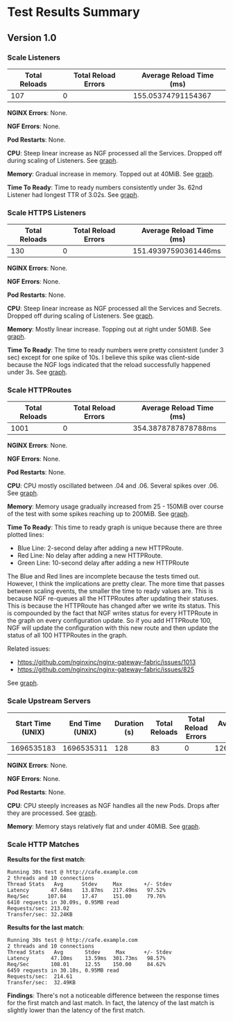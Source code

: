 # Test Results Summary

## Version 1.0

### Scale Listeners

| Total Reloads | Total Reload Errors | Average Reload Time (ms) |
|---------------|---------------------|--------------------------|
| 107           | 0                   | 155.05374791154367       |

**NGINX Errors**: None.

**NGF Errors**: None.

**Pod Restarts**: None.

**CPU**: Steep linear increase as NGF processed all the Services. Dropped off during scaling of Listeners.
See [graph](/tests/scale/results/1.0/TestScale_Listeners/CPU.png).

**Memory**: Gradual increase in memory. Topped out at 40MiB.
See [graph](/tests/scale/results/1.0/TestScale_Listeners/Memory.png).

**Time To Ready**: Time to ready numbers consistently under 3s. 62nd Listener had longest TTR of 3.02s.
See [graph](/tests/scale/results/1.0/TestScale_Listeners/TTR.png).

### Scale HTTPS Listeners

| Total Reloads | Total Reload Errors | Average Reload Time (ms) |
|---------------|---------------------|--------------------------|
| 130           | 0                   | 151.49397590361446ms     |

**NGINX Errors**: None.

**NGF Errors**: None.

**Pod Restarts**: None.

**CPU**: Steep linear increase as NGF processed all the Services and Secrets. Dropped off during scaling of Listeners.
See [graph](/tests/scale/results/1.0/TestScale_HTTPSListeners/CPU.png).

**Memory**: Mostly linear increase. Topping out at right under 50MiB.
See [graph](/tests/scale/results/1.0/TestScale_HTTPSListeners/Memory.png).

**Time To Ready**: The time to ready numbers were pretty consistent (under 3 sec) except for one spike of 10s. I believe
this spike was client-side because the NGF logs indicated that the reload successfully happened under 3s.
See [graph](/tests/scale/results/1.0/TestScale_HTTPSListeners/TTR.png).

### Scale HTTPRoutes

| Total Reloads | Total Reload Errors | Average Reload Time (ms) |
|---------------|---------------------|--------------------------|
| 1001          | 0                   | 354.3878787878788ms      |

**NGINX Errors**: None.

**NGF Errors**: None.

**Pod Restarts**: None.

**CPU**: CPU mostly oscillated between .04 and .06. Several spikes over .06.
See [graph](/tests/scale/results/1.0/TestScale_HTTPRoutes/CPU.png).

**Memory**: Memory usage gradually increased from 25 - 150MiB over course of the test with some spikes reaching up to
200MiB. See [graph](/tests/scale/results/1.0/TestScale_HTTPRoutes/Memory.png).

**Time To Ready**: This time to ready graph is unique because there are three plotted lines:

- Blue Line: 2-second delay after adding a new HTTPRoute.
- Red Line: No delay after adding a new HTTPRoute.
- Green Line: 10-second delay after adding a new HTTPRoute

The Blue and Red lines are incomplete because the tests timed out. However, I think the implications are pretty clear.
The more time that passes between scaling events, the smaller the time to ready values are. This is because NGF
re-queues all the HTTPRoutes after updating their statuses. This is because the HTTPRoute has changed after we write its
status. This is compounded by the fact that NGF writes status for every HTTPRoute in the graph on every configuration
update. So if you add HTTPRoute 100, NGF will update the configuration with this new route and then update the status of
all 100 HTTPRoutes in the graph.

Related issues:

- https://github.com/nginxinc/nginx-gateway-fabric/issues/1013
- https://github.com/nginxinc/nginx-gateway-fabric/issues/825

See [graph](/tests/scale/results/1.0/TestScale_HTTPRoutes/TTR.png).

### Scale Upstream Servers

| Start Time (UNIX) | End Time (UNIX) | Duration (s) | Total Reloads | Total Reload Errors | Average Reload Time (ms) |
|-------------------|-----------------|--------------|---------------|---------------------|--------------------------|
| 1696535183        | 1696535311      | 128          | 83            | 0                   | 126.55555555555557       |

**NGINX Errors**: None.

**NGF Errors**: None.

**Pod Restarts**: None.

**CPU**: CPU steeply increases as NGF handles all the new Pods. Drops after they are processed.
See [graph](/tests/scale/results/1.0/TestScale_UpstreamServers/CPU.png).

**Memory**: Memory stays relatively flat and under 40MiB.
See [graph](/tests/scale/results/1.0/TestScale_UpstreamServers/Memory.png).

### Scale HTTP Matches

**Results for the first match**:

```text
Running 30s test @ http://cafe.example.com
2 threads and 10 connections
Thread Stats   Avg      Stdev     Max       +/- Stdev
Latency       47.64ms   13.87ms   217.49ms   97.52%
Req/Sec      107.84     17.47     151.00     79.76%
6410 requests in 30.09s, 0.95MB read
Requests/sec: 213.02
Transfer/sec: 32.24KB
```

**Results for the last match**:

```text
Running 30s test @ http://cafe.example.com
2 threads and 10 connections
Thread Stats   Avg       Stdev     Max      +/- Stdev
Latency       47.10ms    13.59ms  301.73ms   98.57%
Req/Sec       108.01     12.55    150.00     84.62%
6459 requests in 30.10s, 0.95MB read
Requests/sec:  214.61
Transfer/sec:  32.49KB
```

**Findings**: There's not a noticeable difference between the response times for the first match and last match. In
fact, the latency of the last match is slightly lower than the latency of the first match.
